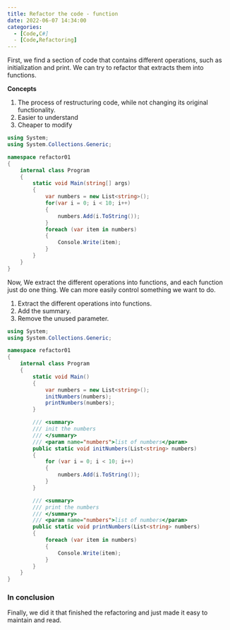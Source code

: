 ```yaml
---
title: Refactor the code - function
date: 2022-06-07 14:34:00
categories:
  - [Code,C#]
  - [Code,Refactoring]
---
```


First, we find a section of code that contains different operations, such as initialization and print. We can try to refactor that extracts them into functions.

**Concepts**
1. The process of restructuring code, while not changing its original functionality.
2. Easier to understand
3. Cheaper to modify

```csharp
using System;
using System.Collections.Generic;

namespace refactor01
{
    internal class Program
    {
        static void Main(string[] args)
        {
            var numbers = new List<string>();
            for(var i = 0; i < 10; i++)
            {
                numbers.Add(i.ToString());
            }
            foreach (var item in numbers)
            {
                Console.Write(item);
            }
        }
    }
}
```

Now, We extract the different operations into functions, and each function just do one thing. We can more easily control something we want to do.

1. Extract the different operations into functions.
2. Add the summary.
3. Remove the unused parameter.

```csharp
using System;
using System.Collections.Generic;

namespace refactor01
{
    internal class Program
    {
        static void Main()
        {
            var numbers = new List<string>();
            initNumbers(numbers);
            printNumbers(numbers);
        }

        /// <summary>
        /// init the numbers
        /// </summary>
        /// <param name="numbers">list of numbers</param>
        public static void initNumbers(List<string> numbers)
        {
            for (var i = 0; i < 10; i++)
            {
                numbers.Add(i.ToString());
            }
        }

        /// <summary>
        /// print the numbers
        /// </summary>
        /// <param name="numbers">list of numbers</param>
        public static void printNumbers(List<string> numbers)
        {
            foreach (var item in numbers)
            {
                Console.Write(item);
            }
        }
    }
}
```

### In conclusion
Finally, we did it that finished the refactoring and just made it easy to maintain and read.
